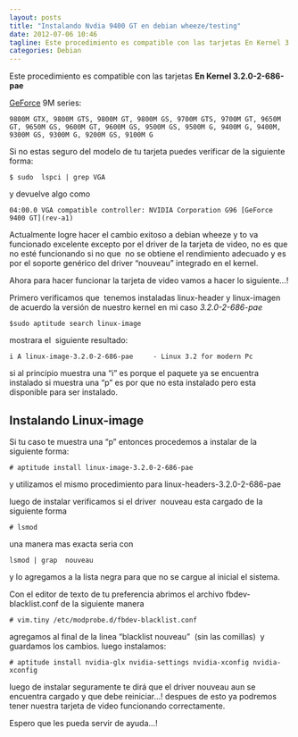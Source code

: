 ```yaml
---
layout: posts
title: "Instalando Nvdia 9400 GT en debian wheeze/testing"
date: 2012-07-06 10:46
tagline: Este procedimiento es compatible con las tarjetas En Kernel 3.2.0-2-686-pae
categories: Debian
---
```

Este procedimiento es compatible con las tarjetas
**En Kernel 3.2.0-2-686-pae**

[GeForce](https://www.nvidia.es/page/home.html) 9M series:

```console
9800M GTX, 9800M GTS, 9800M GT, 9800M GS, 9700M GTS, 9700M GT, 9650M GT, 9650M GS, 9600M GT, 9600M GS, 9500M GS, 9500M G, 9400M G, 9400M, 9300M GS, 9300M G, 9200M GS, 9100M G
```

Si no estas seguro del modelo de tu tarjeta puedes verificar de la siguiente forma:

```console
$ sudo  lspci | grep VGA
```

y devuelve algo como

```console
04:00.0 VGA compatible controller: NVIDIA Corporation G96 [GeForce 9400 GT](rev-a1)
```

Actualmente logre hacer el cambio exitoso a debian wheeze y to va funcionado excelente excepto por el driver de la tarjeta de video, no es que no esté funcionando si no que  no se obtiene el rendimiento adecuado y es por el soporte genérico del driver “nouveau” integrado en el kernel.

Ahora para hacer funcionar la tarjeta de video vamos a hacer lo siguiente…!

Primero verificamos que  tenemos instaladas linux-header y linux-imagen de acuerdo la versión de nuestro kernel en mi caso _3.2.0-2-686-pae_

```console
$sudo aptitude search linux-image
```

mostrara el  siguiente resultado:

```console
i A linux-image-3.2.0-2-686-pae     - Linux 3.2 for modern Pc
```

si al principio muestra una “i” es porque el paquete ya se encuentra instalado si muestra una “p” es por que no esta instalado pero esta disponible para ser instalado.

## Instalando Linux-image

Si tu caso te muestra una “p” entonces procedemos a instalar de la siguiente forma:

```console
# aptitude install linux-image-3.2.0-2-686-pae
```

y utilizamos el mismo procedimiento para linux-headers-3.2.0-2-686-pae

luego de instalar verificamos si el driver  nouveau esta cargado de la siguiente forma

```console
# lsmod
```
una manera mas exacta seria con

```console
lsmod | grap  nouveau
```

y lo agregamos a la lista negra para que no se cargue al inicial el sistema.

Con el editor de texto de tu preferencia abrimos el archivo fbdev-blacklist.conf de la siguiente manera

```console
# vim.tiny /etc/modprobe.d/fbdev-blacklist.conf
```

agregamos al final de la linea “blacklist nouveau”  (sin las comillas)  y guardamos los cambios.
luego instalamos:

```console
# aptitude install nvidia-glx nvidia-settings nvidia-xconfig nvidia-xconfig
```

luego de instalar seguramente te dirá que el driver nouveau aun se encuentra cargado y que debe reiniciar…! despues de esto ya podremos tener nuestra tarjeta de video funcionando correctamente.

Espero que les pueda servir de ayuda…!
